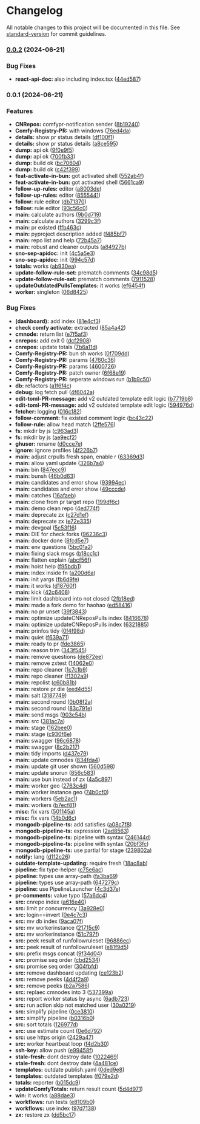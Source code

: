 # Changelog

All notable changes to this project will be documented in this file. See [standard-version](https://github.com/conventional-changelog/standard-version) for commit guidelines.

### [0.0.2](https://github.com/drip-art/Comfy-Registry-PR/compare/v0.0.1...v0.0.2) (2024-06-21)


### Bug Fixes

* **react-api-doc:** also including index.tsx ([44ed587](https://github.com/drip-art/Comfy-Registry-PR/commit/44ed5875d8f8cefe33d7cf4be1f3f5867cadc620))

### 0.0.1 (2024-06-21)


### Features

* **CNRepos:** comfypr-notification sender ([8b19240](https://github.com/drip-art/Comfy-Registry-PR/commit/8b19240ff2ce1c0f3c7267c3bfa5c4694d600116))
* **Comfy-Registry-PR:** with windows ([76ed4da](https://github.com/drip-art/Comfy-Registry-PR/commit/76ed4da97af3143ca737254f12e72dbd8fd1b987))
* **details:** show pr status details ([df100f1](https://github.com/drip-art/Comfy-Registry-PR/commit/df100f1706f66b5865e06b37bc8e0012c7ee14a8))
* **details:** show pr status details ([a8ce595](https://github.com/drip-art/Comfy-Registry-PR/commit/a8ce59567e95be57d85d6364212d14fd46233ee6))
* **dump:** api ok ([9f0e9f5](https://github.com/drip-art/Comfy-Registry-PR/commit/9f0e9f5c2c0577df01b9b8ab9f6d3a06bf6b533b))
* **dump:** api ok ([700fb33](https://github.com/drip-art/Comfy-Registry-PR/commit/700fb33efe1f445846ec3405a1cef25ee830ccfd))
* **dump:** build ok ([bc70604](https://github.com/drip-art/Comfy-Registry-PR/commit/bc706044d4e901140105bb1f065d653024bb1908))
* **dump:** build ok ([c42f399](https://github.com/drip-art/Comfy-Registry-PR/commit/c42f399ec79e3ea5e9b294e21ec4a56a3560e0b3))
* **feat-activate-in-bun:** got activated shell ([552ab4f](https://github.com/drip-art/Comfy-Registry-PR/commit/552ab4f2a14577786fc6a9a51d75bef5533be81b))
* **feat-activate-in-bun:** got activated shell ([5661ca9](https://github.com/drip-art/Comfy-Registry-PR/commit/5661ca9c2e9509f3b457a124927865ec45a083dc))
* **follow-up-rules:** editor ([a8003de](https://github.com/drip-art/Comfy-Registry-PR/commit/a8003deec8607f579715f8765ae46871f5150740))
* **follow-up-rules:** editor ([8555441](https://github.com/drip-art/Comfy-Registry-PR/commit/8555441d7a4d823ea020d91693d3fea02c5fd7e7))
* **follow:** rule editor ([db71370](https://github.com/drip-art/Comfy-Registry-PR/commit/db713706adb58ce8630b06d09b7120b296f2a032))
* **follow:** rule editor ([93c56c0](https://github.com/drip-art/Comfy-Registry-PR/commit/93c56c08fe1c0c9f6361964347276e78912019ba))
* **main:** calculate authors ([9b0d719](https://github.com/drip-art/Comfy-Registry-PR/commit/9b0d719fa7be529e4b73d3c7a4189c7bc9da714f))
* **main:** calculate authors ([3299c3f](https://github.com/drip-art/Comfy-Registry-PR/commit/3299c3f0997eca73ad4121db6dd183d9b92b1a47))
* **main:** pr existed ([ffb463c](https://github.com/drip-art/Comfy-Registry-PR/commit/ffb463c123be2acc8ab60e7031935cf58e3e5118))
* **main:** pyproject description added ([f485bf7](https://github.com/drip-art/Comfy-Registry-PR/commit/f485bf7aae5caaf905f0da25b6969ef75df71f9f))
* **main:** repo list and help ([72b45a7](https://github.com/drip-art/Comfy-Registry-PR/commit/72b45a7da80a229094a84625c7ddabb2e073c05b))
* **main:** robust and cleaner outputs ([a84927b](https://github.com/drip-art/Comfy-Registry-PR/commit/a84927bdebf7fe2b5f7d7cecef65aeddee07db39))
* **sno-sep-apidoc:** init ([4c5a5e3](https://github.com/drip-art/Comfy-Registry-PR/commit/4c5a5e3f512696c5df4032cbd2ae5fddda99751c))
* **sno-sep-apidoc:** init ([994c57d](https://github.com/drip-art/Comfy-Registry-PR/commit/994c57deac01c7c3b11987fa736b73aeb45b9bb4))
* **totals:** works ([ab930ea](https://github.com/drip-art/Comfy-Registry-PR/commit/ab930eac16910bde4f9ff829ca6e292d4d96c954))
* **update-follow-rule-set:** prematch comments ([34c98d5](https://github.com/drip-art/Comfy-Registry-PR/commit/34c98d55d0dd5973c457b23c44a21b576927a1c5))
* **update-follow-rule-set:** prematch comments ([7911528](https://github.com/drip-art/Comfy-Registry-PR/commit/7911528d3ce9cf8da3618ca1d44f26c6d5b532a0))
* **updateOutdatedPullsTemplates:** it works ([ef6454f](https://github.com/drip-art/Comfy-Registry-PR/commit/ef6454f6e1f8ad2fb46ed8f8c66d4319b1207e62))
* **worker:** singleton ([06d8425](https://github.com/drip-art/Comfy-Registry-PR/commit/06d8425333b858f787252a19cea873da1bcebba4))


### Bug Fixes

* **(dashboard):** add index ([81e4cf3](https://github.com/drip-art/Comfy-Registry-PR/commit/81e4cf372329a84069c102c2b89dce78fbc71a98))
* **check comfy activate:** extracted ([85a4a42](https://github.com/drip-art/Comfy-Registry-PR/commit/85a4a42118569735de92391914bad1cee21bb649))
* **cmnode:** return list ([e7f5af3](https://github.com/drip-art/Comfy-Registry-PR/commit/e7f5af3e4e2c444f7390a6098a402ed03bd5d667))
* **cnrepos:** add exit 0 ([dcf2908](https://github.com/drip-art/Comfy-Registry-PR/commit/dcf29083b8f64c29d04cbc31eb274d30aa0ff607))
* **cnrepos:** update totals ([7b6a11d](https://github.com/drip-art/Comfy-Registry-PR/commit/7b6a11d1a2e3323266c89e8d9ca3b4312f78a0d2))
* **Comfy-Registry-PR:** bun sh works ([0f709dd](https://github.com/drip-art/Comfy-Registry-PR/commit/0f709dd4bb09fb759b9a1fc84c011a694d09adc5))
* **Comfy-Registry-PR:** params ([4760c36](https://github.com/drip-art/Comfy-Registry-PR/commit/4760c36345784cc47e542a85074d4883607dc1a7))
* **Comfy-Registry-PR:** params ([4600726](https://github.com/drip-art/Comfy-Registry-PR/commit/46007264c2db9365c93dd3ad69e0534adf458b5a))
* **Comfy-Registry-PR:** patch owner ([6f68e19](https://github.com/drip-art/Comfy-Registry-PR/commit/6f68e195c68040577708328cffb540413a8c88d2))
* **Comfy-Registry-PR:** seperate windows run ([b1b9c50](https://github.com/drip-art/Comfy-Registry-PR/commit/b1b9c50bc8059def7c30f5f0dfbb9fdbb6764d2b))
* **db:** refactors ([a1f6f4c](https://github.com/drip-art/Comfy-Registry-PR/commit/a1f6f4c1e0f6e90c079e92f730478b58e3e7e717))
* **debug:** log fetch pull ([4f6042a](https://github.com/drip-art/Comfy-Registry-PR/commit/4f6042a17806c094b1d357c432aa5574ad0816b3))
* **edit-toml-PR-message:** add v2 outdated template edit logic ([b7719b8](https://github.com/drip-art/Comfy-Registry-PR/commit/b7719b8c9916ccc4ba09be3ef9a57e4e696eed88))
* **edit-toml-PR-message:** add v2 outdated template edit logic ([594976d](https://github.com/drip-art/Comfy-Registry-PR/commit/594976d309476ff289aae6027a6d4d0ec9f8c360))
* **fetcher:** logging ([016c182](https://github.com/drip-art/Comfy-Registry-PR/commit/016c182be38a6ca9aa5a2950158425d00d6ec674))
* **follow-comment:** fix existed comment logic ([bc43c22](https://github.com/drip-art/Comfy-Registry-PR/commit/bc43c223e2db97c8e55c2e286d5a64d9698cf853))
* **follow-rule:** allow head match ([2ffe576](https://github.com/drip-art/Comfy-Registry-PR/commit/2ffe57675ea172ccc1fb45296cd2229a6b3171ab))
* **fs:** mkdir by js ([c963ad3](https://github.com/drip-art/Comfy-Registry-PR/commit/c963ad3459fcdf56db260b229083e4744687d037))
* **fs:** mkdir by js ([ae9ecf2](https://github.com/drip-art/Comfy-Registry-PR/commit/ae9ecf2e7299f07b86616c7e756c9b70958b0333))
* **ghuser:** rename ([d0cce7e](https://github.com/drip-art/Comfy-Registry-PR/commit/d0cce7e06511457ea0db3fe1c673977b6b1179a4))
* **ignore:** ignore prsfiles ([4f226b7](https://github.com/drip-art/Comfy-Registry-PR/commit/4f226b71ca012083a13800baba22903aa893302c))
* **main:** adjust crpulls fresh span, enable r ([63369d3](https://github.com/drip-art/Comfy-Registry-PR/commit/63369d3ae79f573343fe54594a74f105634088fe))
* **main:** allow yaml update ([326b7a4](https://github.com/drip-art/Comfy-Registry-PR/commit/326b7a4bddb8ececd1617a0796d82f1fcb989143))
* **main:** bin ([847ecc9](https://github.com/drip-art/Comfy-Registry-PR/commit/847ecc958abd0c1a6580cad95a365deb24ca1261))
* **main:** bunsh ([46b0d63](https://github.com/drip-art/Comfy-Registry-PR/commit/46b0d63b4012c6f45f9de79ecb3980753a3c7dc9))
* **main:** candidates and error show ([93994ec](https://github.com/drip-art/Comfy-Registry-PR/commit/93994ec843e11909c37c2601baa0b72da141e6d6))
* **main:** candidates and error show ([49cccde](https://github.com/drip-art/Comfy-Registry-PR/commit/49cccde43c07023ec8506a75d7970d705efb275c))
* **main:** catches ([16afaeb](https://github.com/drip-art/Comfy-Registry-PR/commit/16afaeb0446edae08be00272d28c027a80226481))
* **main:** clone from pr target repo ([199df6c](https://github.com/drip-art/Comfy-Registry-PR/commit/199df6cb27000cb4274f5cb34661dfa07467c50d))
* **main:** demo clean repo ([4ed774f](https://github.com/drip-art/Comfy-Registry-PR/commit/4ed774fa4b868cd66ca4bb839a50cce58a9de539))
* **main:** deprecate zx ([c27d1ef](https://github.com/drip-art/Comfy-Registry-PR/commit/c27d1efb6b305633f3577a013b1b9075f0a8146a))
* **main:** deprecate zx ([e72e335](https://github.com/drip-art/Comfy-Registry-PR/commit/e72e3357d7b6e476d83cabc7ff7b616d6d4237b9))
* **main:** devgoal ([5c53f16](https://github.com/drip-art/Comfy-Registry-PR/commit/5c53f16e5baa45a63854c81f90f601f6840acd47))
* **main:** DIE for check forks ([96236c3](https://github.com/drip-art/Comfy-Registry-PR/commit/96236c34feaec3c05466eade95a773cd33a01512))
* **main:** docker done ([8fcd5e7](https://github.com/drip-art/Comfy-Registry-PR/commit/8fcd5e7bf0b6edb42651f231f4414fd116bfd813))
* **main:** env questions ([5bc01a2](https://github.com/drip-art/Comfy-Registry-PR/commit/5bc01a2fe500a9685346bbf248ba4e349af1d2e8))
* **main:** fixing slack msgs ([b18cc1c](https://github.com/drip-art/Comfy-Registry-PR/commit/b18cc1cdd13bf304ca84b41043eeb97d239380a2))
* **main:** flatten explain ([abcf56f](https://github.com/drip-art/Comfy-Registry-PR/commit/abcf56f9791675281e3dc35f55eae531346c834b))
* **main:** hoist help ([f95bdb1](https://github.com/drip-art/Comfy-Registry-PR/commit/f95bdb1e9812a9a7fbbee80cf335ccd45c3905a6))
* **main:** index inside fn ([a200d6a](https://github.com/drip-art/Comfy-Registry-PR/commit/a200d6ae106350a60a63738927af0261b80d006a))
* **main:** init yargs ([fb6d9fe](https://github.com/drip-art/Comfy-Registry-PR/commit/fb6d9fe355e6dca0bb11e3b1ddc7b5e20e6a2c2d))
* **main:** it works ([d18760f](https://github.com/drip-art/Comfy-Registry-PR/commit/d18760f2a7045129d5ffc6903579b4d699e34f3c))
* **main:** kick ([42c6408](https://github.com/drip-art/Comfy-Registry-PR/commit/42c64082cc5220a600f7a1d0b30bfd47e4bec628))
* **main:** limit dashbloard into not closed ([2fb18ed](https://github.com/drip-art/Comfy-Registry-PR/commit/2fb18edfa059ad902aa0fa66b55f29dfc6514ca6))
* **main:** made a fork demo for haohao ([ed58416](https://github.com/drip-art/Comfy-Registry-PR/commit/ed58416c11a7c63cc4356ffce2aee93b9fa3bb2b))
* **main:** no pr unset ([39f3843](https://github.com/drip-art/Comfy-Registry-PR/commit/39f3843413dac8d1d3828ef5b4d3135ea9b740a1))
* **main:** optimize updateCNReposPulls index ([8416678](https://github.com/drip-art/Comfy-Registry-PR/commit/8416678a4817d1fa98ee53a92862e2a6beec8b46))
* **main:** optimize updateCNReposPulls index ([6321885](https://github.com/drip-art/Comfy-Registry-PR/commit/6321885f0c91d2ecad6defaf4f26f87193503d96))
* **main:** prinfos tidy ([0f4f98d](https://github.com/drip-art/Comfy-Registry-PR/commit/0f4f98d7ed6117aa0ba486d9730e6b03d1ad32e6))
* **main:** quiet ([f639a71](https://github.com/drip-art/Comfy-Registry-PR/commit/f639a712eaa479474fdea072c19f5b39ca16300f))
* **main:** ready to pr ([fde3865](https://github.com/drip-art/Comfy-Registry-PR/commit/fde3865d1d32a9de94dd840c597822824b27a96e))
* **main:** reason trim ([343f545](https://github.com/drip-art/Comfy-Registry-PR/commit/343f54504a3ebbec1a4d4a4c53987f5e5973e496))
* **main:** remove questions ([de872ee](https://github.com/drip-art/Comfy-Registry-PR/commit/de872eebc042074e09d56f258e2b3e2e29c01cdb))
* **main:** remove zxtest ([14062e0](https://github.com/drip-art/Comfy-Registry-PR/commit/14062e08ce96f73e2483161717c711f10ad004bd))
* **main:** repo cleaner ([1c7c1b9](https://github.com/drip-art/Comfy-Registry-PR/commit/1c7c1b9218c4553b92512c4ba614bfab2cc055b9))
* **main:** repo cleaner ([f1302a9](https://github.com/drip-art/Comfy-Registry-PR/commit/f1302a91d53c34ed215733531ca170db57e91631))
* **main:** repolist ([c60b81b](https://github.com/drip-art/Comfy-Registry-PR/commit/c60b81bbc8e7d680642b785926a4da6f5f2c13ee))
* **main:** restore pr die ([eed4d55](https://github.com/drip-art/Comfy-Registry-PR/commit/eed4d554d01d40fde049c326ee3e7b37dd0a806d))
* **main:** salt ([3187749](https://github.com/drip-art/Comfy-Registry-PR/commit/31877493a1b184fcfe60598eabe1329aa6b3601a))
* **main:** second round ([0b08f2a](https://github.com/drip-art/Comfy-Registry-PR/commit/0b08f2a343232dba1741376c12a91b6121eee7c9))
* **main:** second round ([83c791e](https://github.com/drip-art/Comfy-Registry-PR/commit/83c791e202d888e56f44a7c6bd65d89faeb89039))
* **main:** send msgs ([903c54b](https://github.com/drip-art/Comfy-Registry-PR/commit/903c54bf9f6530bf4567bcdc0f4e967291658dbd))
* **main:** src ([381ac7a](https://github.com/drip-art/Comfy-Registry-PR/commit/381ac7a06ec61ac4f58045bf454b3b4ea1ae80e7))
* **main:** stage ([162bee0](https://github.com/drip-art/Comfy-Registry-PR/commit/162bee02999731fcb45e0d5fd01c9c4426e202a3))
* **main:** stage ([c930f6e](https://github.com/drip-art/Comfy-Registry-PR/commit/c930f6e7ea4b55d14b9a3f1909222e158d1c63a9))
* **main:** swagger ([96c6878](https://github.com/drip-art/Comfy-Registry-PR/commit/96c6878f5bb68f8540c845621c226d8867e24c94))
* **main:** swagger ([8c2b217](https://github.com/drip-art/Comfy-Registry-PR/commit/8c2b2170e37e0176f7a7194fbb57db553a1beaba))
* **main:** tidy imports ([d437e79](https://github.com/drip-art/Comfy-Registry-PR/commit/d437e7904cb375feae674a89e086c33a145c53ae))
* **main:** update cmnodes ([834fda4](https://github.com/drip-art/Comfy-Registry-PR/commit/834fda4a106d02606aff3a2b75036f3e02187303))
* **main:** update git user shown ([560d598](https://github.com/drip-art/Comfy-Registry-PR/commit/560d598430bbff7cf49d7639e381df694eeca67a))
* **main:** update snorun ([856c583](https://github.com/drip-art/Comfy-Registry-PR/commit/856c583fe77b25275f51d298dfae977258272804))
* **main:** use bun instead of zx ([4a5c897](https://github.com/drip-art/Comfy-Registry-PR/commit/4a5c89700bb067d7889c9d41b9189a7dca95b377))
* **main:** worker geo ([2763c4d](https://github.com/drip-art/Comfy-Registry-PR/commit/2763c4d9ecf82fd8db8c7df1cb5ad9e4cacae705))
* **main:** worker instance geo ([74b0cf0](https://github.com/drip-art/Comfy-Registry-PR/commit/74b0cf0ac0a6a8e016b24eab25d266f73a2c9e36))
* **main:** workers ([5eb2ac1](https://github.com/drip-art/Comfy-Registry-PR/commit/5eb2ac12b3fc243758b64741623046081107d596))
* **main:** workers ([b7ecf81](https://github.com/drip-art/Comfy-Registry-PR/commit/b7ecf81be42b247d5f53bcba1f6460d60bed9b0d))
* **misc:** fix vars ([501145a](https://github.com/drip-art/Comfy-Registry-PR/commit/501145af13966727b4df45c11bbffa3be71ae552))
* **misc:** fix vars ([14b0d6c](https://github.com/drip-art/Comfy-Registry-PR/commit/14b0d6c10c009ccac6b9276d8689142163f98d9f))
* **mongodb-pipeline-ts:** add satisfies ([a08c7f8](https://github.com/drip-art/Comfy-Registry-PR/commit/a08c7f8bae341beceacb4c974cb59e59bb951b0b))
* **mongodb-pipeline-ts:** expression ([2ad8563](https://github.com/drip-art/Comfy-Registry-PR/commit/2ad8563e5799a0ec2b069a1afe4332dd5c5023cc))
* **mongodb-pipeline-ts:** pipeline with syntax ([246144d](https://github.com/drip-art/Comfy-Registry-PR/commit/246144d3a95c3c163a251a20c904d77891985ea6))
* **mongodb-pipeline-ts:** pipeline with syntax ([20bf3fc](https://github.com/drip-art/Comfy-Registry-PR/commit/20bf3fc07e435857d80240465865d702f9b3dada))
* **mongodb-pipeline-ts:** use partial for stage ([239802a](https://github.com/drip-art/Comfy-Registry-PR/commit/239802ae02d2581904890483aa95c54e2a11d996))
* **notify:** lang ([d112c26](https://github.com/drip-art/Comfy-Registry-PR/commit/d112c26493c6dc0c0d6ec6a8c7e0e196395d5ba8))
* **outdate-template-updating:** require fresh ([18ac8ab](https://github.com/drip-art/Comfy-Registry-PR/commit/18ac8abd15b1996bd0221806f3aab88dc27aa634))
* **pipeline:** fix type-helper ([c75e6ac](https://github.com/drip-art/Comfy-Registry-PR/commit/c75e6ac12fdb1b95b218c89f2ede2c5607b7ed23))
* **pipeline:** types use array-path ([fa3ba69](https://github.com/drip-art/Comfy-Registry-PR/commit/fa3ba6965a729a16a0f5858c2dc69230d6ecc644))
* **pipeline:** types use array-path ([647279c](https://github.com/drip-art/Comfy-Registry-PR/commit/647279c5a55c2719e1d269477e19c9dffc3723a4))
* **pipeline:** use PipelineLauncher ([4c3d37e](https://github.com/drip-art/Comfy-Registry-PR/commit/4c3d37e35436442a114847d902f6a204b6c8f042))
* **pr-comments:** value typo ([57a6dc4](https://github.com/drip-art/Comfy-Registry-PR/commit/57a6dc41b551cb797315c9d855fb629f8e98bd8f))
* **src:** cnrepo index ([a616e40](https://github.com/drip-art/Comfy-Registry-PR/commit/a616e4009d54f12bbd45eab5455054bb6b55e820))
* **src:** limit pr concurrency ([3a928e0](https://github.com/drip-art/Comfy-Registry-PR/commit/3a928e0af3981eb8fa2bc925ca77e51a84d231ad))
* **src:** login==invert ([0e4c7c3](https://github.com/drip-art/Comfy-Registry-PR/commit/0e4c7c3dd91f55aec0f3cd86a727b4c612eba4be))
* **src:** mv db index ([9aca07f](https://github.com/drip-art/Comfy-Registry-PR/commit/9aca07fb86ee7d4d333d6c8f9396f4d489614474))
* **src:** mv workerinstance ([21715c9](https://github.com/drip-art/Comfy-Registry-PR/commit/21715c9eee1582638277a6bb42c6075db3a66024))
* **src:** mv workerinstance ([51c797f](https://github.com/drip-art/Comfy-Registry-PR/commit/51c797fd91a191b313f71dc4b89f193694ea095d))
* **src:** peek result of runfollowruleset ([96886ec](https://github.com/drip-art/Comfy-Registry-PR/commit/96886ec832cab7c1b8333283d055417f7b808d54))
* **src:** peek result of runfollowruleset ([e81f9d5](https://github.com/drip-art/Comfy-Registry-PR/commit/e81f9d52a9aad7826898dc2e731db999abb04d3a))
* **src:** prefix msgs concat ([9f34d04](https://github.com/drip-art/Comfy-Registry-PR/commit/9f34d040c2857cb3355cb5548405773b8f8cb8b4))
* **src:** promise seq order ([cbd2534](https://github.com/drip-art/Comfy-Registry-PR/commit/cbd25342716efe0be9853fd599a40e93ac418228))
* **src:** promise seq order ([304fbfd](https://github.com/drip-art/Comfy-Registry-PR/commit/304fbfddfcf90e357cce6562b5125f987ea997ee))
* **src:** remove dashboard updating ([ce123b2](https://github.com/drip-art/Comfy-Registry-PR/commit/ce123b2ffc4cd2c7208a9258cbcfa0e2db03457a))
* **src:** remove peeks ([4d4f2a9](https://github.com/drip-art/Comfy-Registry-PR/commit/4d4f2a9d981030bb21ea8c18cf84a617cec0eda7))
* **src:** remove peeks ([b2a7586](https://github.com/drip-art/Comfy-Registry-PR/commit/b2a7586c5bd6279c46fa58f74572246512475dd5))
* **src:** replaec cmnodes into 3 ([537399a](https://github.com/drip-art/Comfy-Registry-PR/commit/537399a3b48871b6d8e4b5ab2eb387e0b709b368))
* **src:** report worker status by async ([6adb723](https://github.com/drip-art/Comfy-Registry-PR/commit/6adb723f484ff8b7b77fb2cf64367a33d9322af9))
* **src:** run action skip not matched user ([30a0219](https://github.com/drip-art/Comfy-Registry-PR/commit/30a0219a59f4edbb964352cd66688d6040ff6e16))
* **src:** simplify pipeline ([0ce3810](https://github.com/drip-art/Comfy-Registry-PR/commit/0ce3810b62a6be9444114fb204fde38b0ae336d0))
* **src:** simplify pipeline ([b0316b0](https://github.com/drip-art/Comfy-Registry-PR/commit/b0316b09cf9aa1bc4eeccb4e43502a53eaa3ae96))
* **src:** sort totals ([126977d](https://github.com/drip-art/Comfy-Registry-PR/commit/126977d2ab08e12ebc6e3e61edacb279d968fd57))
* **src:** use estimate count ([0e6d792](https://github.com/drip-art/Comfy-Registry-PR/commit/0e6d792e976d87b61b1a5608f6ff5ff04ae5ba31))
* **src:** use https origin ([2429a47](https://github.com/drip-art/Comfy-Registry-PR/commit/2429a4745336ed68c02a2ae34160429b2a7da0fc))
* **src:** worker heartbeat loop ([f4d2b30](https://github.com/drip-art/Comfy-Registry-PR/commit/f4d2b301e5b2ce3441bee424c9065b68ec65092d))
* **ssh-key:** allow push ([e99458f](https://github.com/drip-art/Comfy-Registry-PR/commit/e99458f58b17c3a39def51ddea0ad7e57535dcca))
* **stale-fresh:** dont destroy date ([1022469](https://github.com/drip-art/Comfy-Registry-PR/commit/102246973f386b787e8e3c1d3a346d60ffbea130))
* **stale-fresh:** dont destroy date ([4a481ce](https://github.com/drip-art/Comfy-Registry-PR/commit/4a481ce2b7183fb0a202239c29fe8a0d121ece8e))
* **templates:** outdate publish.yaml ([0ded9e8](https://github.com/drip-art/Comfy-Registry-PR/commit/0ded9e87dd14e268fab13071a82de7efb8382790))
* **templates:** outdated templates ([f079e2d](https://github.com/drip-art/Comfy-Registry-PR/commit/f079e2d9e5f7c7953ec1af79988d374012092119))
* **totals:** reporter ([b015dc9](https://github.com/drip-art/Comfy-Registry-PR/commit/b015dc9bb34576a0c17b4b0f4a3753b8d13f830f))
* **updateComfyTotals:** return result count ([5d4d971](https://github.com/drip-art/Comfy-Registry-PR/commit/5d4d97169a9410322b10def00e0ff08e0cd36c70))
* **win:** it works ([a88dae3](https://github.com/drip-art/Comfy-Registry-PR/commit/a88dae36a009a3a3c9189818530de39a119b600b))
* **workflows:** run tests ([e8109b0](https://github.com/drip-art/Comfy-Registry-PR/commit/e8109b0cdd3e8f3433817f9218ae230243551cb1))
* **workflows:** use index ([97d7138](https://github.com/drip-art/Comfy-Registry-PR/commit/97d7138313755cdbdcc53e21fb5fc7114032d2c6))
* **zx:** restore zx ([dd5bc17](https://github.com/drip-art/Comfy-Registry-PR/commit/dd5bc1700b64d68a0a08ca8c5ed3f72c997f3c9f))
